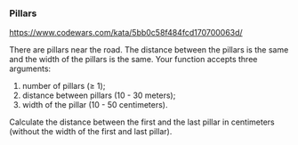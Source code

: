 ### Pillars

https://www.codewars.com/kata/5bb0c58f484fcd170700063d/

There are pillars near the road. The distance between the pillars is the same and the width of the pillars is the same.
Your function accepts three arguments:

1.  number of pillars (≥ 1);
2.  distance between pillars (10 - 30 meters);
3.  width of the pillar (10 - 50 centimeters).

Calculate the distance between the first and the last pillar in centimeters (without the width of the first and last pillar).
